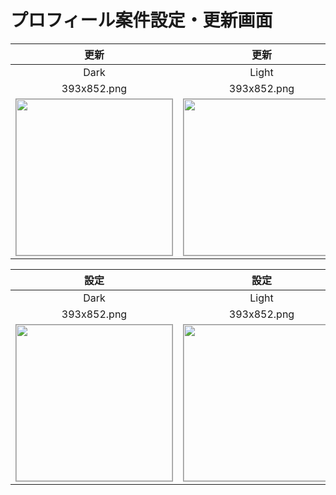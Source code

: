 # プロフィール案件設定・更新画面

|更新|更新|
|:---:|:---:|
|Dark|Light|
|393x852.png|393x852.png|
|<img src='../ReferenceImages_64/プロフィール案件設定・更新画面/testProjectUpdateViewController_更新_Dark_393x852.png' width='250' style='border: 1px solid #999' />|<img src='../ReferenceImages_64/プロフィール案件設定・更新画面/testProjectUpdateViewController_更新_Light_393x852.png' width='250' style='border: 1px solid #999' />|

|設定|設定|
|:---:|:---:|
|Dark|Light|
|393x852.png|393x852.png|
|<img src='../ReferenceImages_64/プロフィール案件設定・更新画面/testProjectUpdateViewController_設定_Dark_393x852.png' width='250' style='border: 1px solid #999' />|<img src='../ReferenceImages_64/プロフィール案件設定・更新画面/testProjectUpdateViewController_設定_Light_393x852.png' width='250' style='border: 1px solid #999' />|

